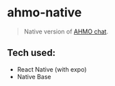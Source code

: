 # ahmo-native

> Native version of [AHMO chat](https://github.com/podnesTaF/ahmo-frontend-class19).

## Tech used:
- React Native (with expo)
- Native Base
